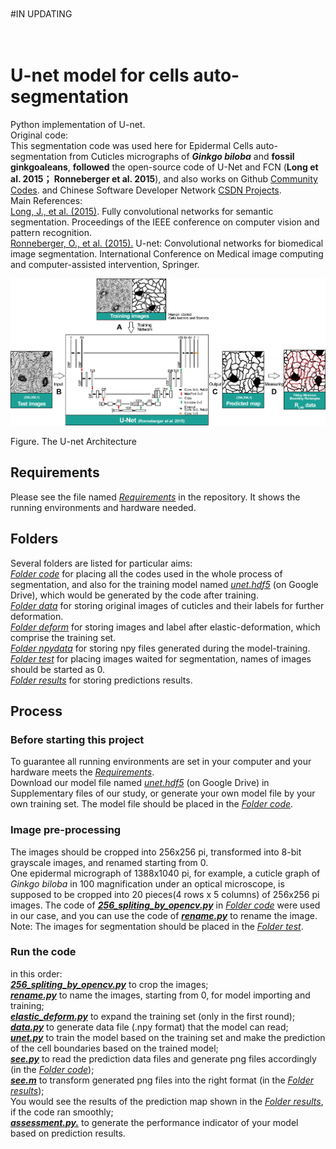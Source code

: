<br />
<br />
#IN UPDATING
<br />
<br />
<br />

# U-net model for cells auto-segmentation
Python implementation of U-net.	<br />
Original code:	<br />
This segmentation code was used here for Epidermal Cells auto-segmentation from Cuticles micrographs of **_Ginkgo biloba_** and **fossil ginkgoaleans**, **followed** the open-source code of U-Net and FCN (**Long et al. 2015； Ronneberger et al. 2015**), and also works on Github [Community Codes](https://paperswithcode.com/paper/u-net-convolutional-networks-for-biomedical). and Chinese Software Developer Network [CSDN Projects](https://blog.csdn.net/ly_980311/article/details/105095888). <br />
Main References: <br />
[Long, J., et al. (2015)](https://www.cv-foundation.org/openaccess/content_cvpr_2015/papers/Long_Fully_Convolutional_Networks_2015_CVPR_paper.pdf). Fully convolutional networks for semantic segmentation. Proceedings of the IEEE conference on computer vision and pattern recognition.	<br />
[Ronneberger, O., et al. (2015).](https://paperswithcode.com/paper/u-net-convolutional-networks-for-biomedical) U-net: Convolutional networks for biomedical image segmentation. International Conference on Medical image computing and computer-assisted intervention, Springer.	<br />

![Image text](https://github.com/LiZhang-pb/U-net-based-cells-auto-segmentation/blob/main/read_me_Pics/Fig.2_166.png)

Figure. The U-net Architecture	<br />

Requirements
--
Please see the file named [_Requirements_](https://github.com/LiZhang-pb/U-net-based-cells-auto-segmentation/blob/main/Requirements.txt) in the repository. It shows the running environments and hardware needed.

Folders
--
Several folders are listed for particular aims:	<br />
[_Folder code_](https://github.com/LiZhang-pb/U-net-based-cells-auto-segmentation/tree/main/code) for placing all the codes used in the whole process of segmentation, and also for the training model named [_unet.hdf5_](https://drive.google.com/file/d/1bCE4AYBkh6kYh1HrBPlmyZzUm8ZGGb1Y/view?usp=sharing) (on Google Drive), which would be generated by the code after training. <br />
[_Folder data_](https://github.com/LiZhang-pb/U-net-based-cells-auto-segmentation/tree/main/data) for storing original images of cuticles and their labels for further deformation.	<br />
[_Folder deform_](https://github.com/LiZhang-pb/U-net-based-cells-auto-segmentation/tree/main/deform) for storing images and label after elastic-deformation, which comprise the training set.	<br />
[_Folder npydata_](https://github.com/LiZhang-pb/U-net-based-cells-auto-segmentation/tree/main/npydata) for storing npy files generated during the model-training.	<br />
[_Folder test_](https://github.com/LiZhang-pb/U-net-based-cells-auto-segmentation/tree/main/test) for placing images waited for segmentation, names of images should be started as 0.	<br />
[_Folder results_](https://github.com/LiZhang-pb/U-net-based-cells-auto-segmentation/tree/main/results) for storing predictions results.	<br />

Process
--
### Before starting this project
To guarantee all running environments are set in your computer and your hardware meets the [_Requirements_](https://github.com/LiZhang-pb/U-net-based-cells-auto-segmentation/blob/main/Requirements.txt).<br />
Download our model file named [_unet.hdf5_](https://drive.google.com/file/d/1bCE4AYBkh6kYh1HrBPlmyZzUm8ZGGb1Y/view?usp=sharing) (on Google Drive) in Supplementary files of our study, or generate your own model file by your own training set. The model file should be placed in the [_Folder code_](https://github.com/LiZhang-pb/U-net-based-cells-auto-segmentation/tree/main/code).
### Image pre-processing
The images should be cropped into 256x256 pi, transformed into 8-bit grayscale images, and renamed starting from 0.<br />
One epidermal micrograph of 1388x1040 pi, for example, a cuticle graph of _Ginkgo biloba_ in 100 magnification under an optical microscope, is supposed to be cropped into 20 pieces(4 rows x 5 columns) of 256x256 pi images. The code of [***256_spliting_by_opencv.py***](https://github.com/LiZhang-pb/U-net-based-cells-auto-segmentation/blob/main/code/256_spliting_by_opencv.py) in [_Folder code_](https://github.com/LiZhang-pb/U-net-based-cells-auto-segmentation/tree/main/code) were used in our case, and you can use the code of [***rename.py***](https://github.com/LiZhang-pb/U-net-based-cells-auto-segmentation/blob/main/code/rename.py) to rename the image.
Note: The images for segmentation should be placed in the [_Folder test_](https://github.com/LiZhang-pb/U-net-based-cells-auto-segmentation/tree/main/test).
### Run the code
in this order: <br />
[***256_spliting_by_opencv.py***](https://github.com/LiZhang-pb/U-net-based-cells-auto-segmentation/blob/main/code/256_spliting_by_opencv.py) to crop the images;<br />
[***rename.py***](https://github.com/LiZhang-pb/U-net-based-cells-auto-segmentation/blob/main/code/rename.py) to name the images, starting from 0, for model importing and training; <br />
[***elastic_deform.py***](https://github.com/LiZhang-pb/U-net-based-cells-auto-segmentation/blob/main/code/elastic_deform.py) to expand the training set (only in the first round); <br />
[***data.py***](https://github.com/LiZhang-pb/U-net-based-cells-auto-segmentation/blob/main/code/data.py) to generate data file (.npy format) that the model can read; <br />
[***unet.py***](https://github.com/LiZhang-pb/U-net-based-cells-auto-segmentation/blob/main/code/unet.py) to train the model based on the training set and make the prediction of the cell boundaries based on the trained model; <br />
[***see.py***](https://github.com/LiZhang-pb/U-net-based-cells-auto-segmentation/blob/main/code/see.py) to read the prediction data files and generate png files accordingly (in the [_Folder code_](https://github.com/LiZhang-pb/U-net-based-cells-auto-segmentation/tree/main/code));<br />
[***see.m***](https://github.com/LiZhang-pb/U-net-based-cells-auto-segmentation/blob/main/results/see2.m) to transform generated png files into the right format (in the [_Folder results_](https://github.com/LiZhang-pb/U-net-based-cells-auto-segmentation/tree/main/results));<br />
You would see the results of the prediction map shown in the [_Folder results_](https://github.com/LiZhang-pb/U-net-based-cells-auto-segmentation/tree/main/results), if the code ran smoothly;<br />
[***assessment.py.***](https://github.com/LiZhang-pb/U-net-based-cells-auto-segmentation/blob/main/code/assessment.py) to generate the performance indicator of your model based on prediction results.<br />
